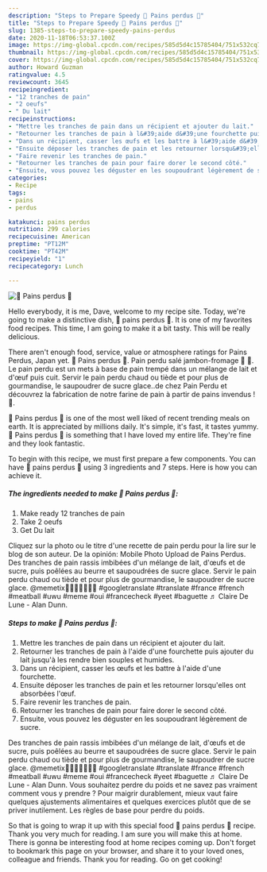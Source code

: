 ```yaml
---
description: "Steps to Prepare Speedy 🥖 Pains perdus 🥖"
title: "Steps to Prepare Speedy 🥖 Pains perdus 🥖"
slug: 1385-steps-to-prepare-speedy-pains-perdus
date: 2020-11-18T06:53:37.100Z
image: https://img-global.cpcdn.com/recipes/585d5d4c15785404/751x532cq70/🥖-pains-perdus-🥖-photo-principale-de-la-recette.jpg
thumbnail: https://img-global.cpcdn.com/recipes/585d5d4c15785404/751x532cq70/🥖-pains-perdus-🥖-photo-principale-de-la-recette.jpg
cover: https://img-global.cpcdn.com/recipes/585d5d4c15785404/751x532cq70/🥖-pains-perdus-🥖-photo-principale-de-la-recette.jpg
author: Howard Guzman
ratingvalue: 4.5
reviewcount: 3645
recipeingredient:
- "12 tranches de pain"
- "2 oeufs"
- " Du lait"
recipeinstructions:
- "Mettre les tranches de pain dans un récipient et ajouter du lait."
- "Retourner les tranches de pain à l&#39;aide d&#39;une fourchette puis ajouter du lait jusqu&#39;à les rendre bien souples et humides."
- "Dans un récipient, casser les œufs et les battre à l&#39;aide d&#39;une fourchette."
- "Ensuite déposer les tranches de pain et les retourner lorsqu&#39;elles ont absorbées l&#39;œuf."
- "Faire revenir les tranches de pain."
- "Retourner les tranches de pain pour faire dorer le second côté."
- "Ensuite, vous pouvez les déguster en les soupoudrant légèrement de sucre."
categories:
- Recipe
tags:
- pains
- perdus

katakunci: pains perdus 
nutrition: 299 calories
recipecuisine: American
preptime: "PT12M"
cooktime: "PT42M"
recipeyield: "1"
recipecategory: Lunch

---
```



![🥖 Pains perdus 🥖](https://img-global.cpcdn.com/recipes/585d5d4c15785404/751x532cq70/🥖-pains-perdus-🥖-photo-principale-de-la-recette.jpg)

Hello everybody, it is me, Dave, welcome to my recipe site. Today, we're going to make a distinctive dish, 🥖 pains perdus 🥖. It is one of my favorites food recipes. This time, I am going to make it a bit tasty. This will be really delicious.

There aren&#39;t enough food, service, value or atmosphere ratings for Pains Perdus, Japan yet. 🥖 Pains perdus 🥖. Pain perdu salé jambon-fromage 🥖 🧀. Le pain perdu est un mets à base de pain trempé dans un mélange de lait et d&#39;œuf puis cuit. Servir le pain perdu chaud ou tiède et pour plus de gourmandise, le saupoudrer de sucre glace..de chez Pain Perdu et découvrez la fabrication de notre farine de pain à partir de pains invendus ! 🥖.

🥖 Pains perdus 🥖 is one of the most well liked of recent trending meals on earth. It is appreciated by millions daily. It's simple, it's fast, it tastes yummy. 🥖 Pains perdus 🥖 is something that I have loved my entire life. They're fine and they look fantastic.


To begin with this recipe, we must first prepare a few components. You can have 🥖 pains perdus 🥖 using 3 ingredients and 7 steps. Here is how you can achieve it.

<!--inarticleads1-->

##### The ingredients needed to make 🥖 Pains perdus 🥖:

1. Make ready 12 tranches de pain
1. Take 2 oeufs
1. Get  Du lait


Cliquez sur la photo ou le titre d&#39;une recette de pain perdu pour la lire sur le blog de son auteur. De la opinión: Mobile Photo Upload de Pains Perdus. Des tranches de pain rassis imbibées d&#39;un mélange de lait, d&#39;œufs et de sucre, puis poêlées au beurre et saupoudrées de sucre glace. Servir le pain perdu chaud ou tiède et pour plus de gourmandise, le saupoudrer de sucre glace. @memetix🥖🇫🇷🥖🇫🇷🥖 #googletranslate #translate #france #french #meatball #uwu #meme #oui #francecheck #yeet #baguette ♬ Claire De Lune - Alan Dunn. 

<!--inarticleads2-->

##### Steps to make 🥖 Pains perdus 🥖:

1. Mettre les tranches de pain dans un récipient et ajouter du lait.
1. Retourner les tranches de pain à l&#39;aide d&#39;une fourchette puis ajouter du lait jusqu&#39;à les rendre bien souples et humides.
1. Dans un récipient, casser les œufs et les battre à l&#39;aide d&#39;une fourchette.
1. Ensuite déposer les tranches de pain et les retourner lorsqu&#39;elles ont absorbées l&#39;œuf.
1. Faire revenir les tranches de pain.
1. Retourner les tranches de pain pour faire dorer le second côté.
1. Ensuite, vous pouvez les déguster en les soupoudrant légèrement de sucre.


Des tranches de pain rassis imbibées d&#39;un mélange de lait, d&#39;œufs et de sucre, puis poêlées au beurre et saupoudrées de sucre glace. Servir le pain perdu chaud ou tiède et pour plus de gourmandise, le saupoudrer de sucre glace. @memetix🥖🇫🇷🥖🇫🇷🥖 #googletranslate #translate #france #french #meatball #uwu #meme #oui #francecheck #yeet #baguette ♬ Claire De Lune - Alan Dunn. Vous souhaitez perdre du poids et ne savez pas vraiment comment vous y prendre ? Pour maigrir durablement, mieux vaut faire quelques ajustements alimentaires et quelques exercices plutôt que de se priver inutilement. Les règles de base pour perdre du poids. 

So that is going to wrap it up with this special food 🥖 pains perdus 🥖 recipe. Thank you very much for reading. I am sure you will make this at home. There is gonna be interesting food at home recipes coming up. Don't forget to bookmark this page on your browser, and share it to your loved ones, colleague and friends. Thank you for reading. Go on get cooking!
